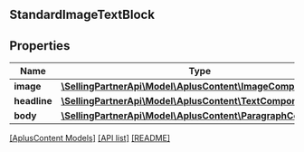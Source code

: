 ## StandardImageTextBlock

## Properties

Name | Type | Description | Notes
------------ | ------------- | ------------- | -------------
**image** | [**\SellingPartnerApi\Model\AplusContent\ImageComponent**](ImageComponent.md) |  | [optional]
**headline** | [**\SellingPartnerApi\Model\AplusContent\TextComponent**](TextComponent.md) |  | [optional]
**body** | [**\SellingPartnerApi\Model\AplusContent\ParagraphComponent**](ParagraphComponent.md) |  | [optional]

[[AplusContent Models]](../) [[API list]](../../Api) [[README]](../../../README.md)
